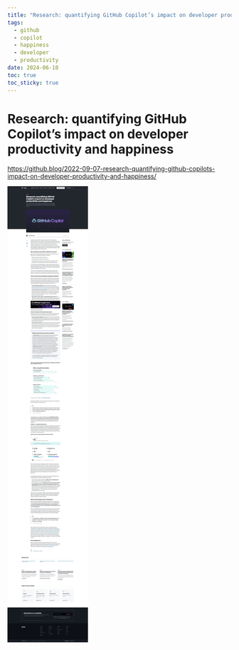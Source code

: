 ```yaml
---
title: "Research: quantifying GitHub Copilot’s impact on developer productivity and happiness"
tags:
  - github
  - copilot
  - happiness
  - developer
  - productivity
date: 2024-06-10
toc: true
toc_sticky: true
---
```


# Research: quantifying GitHub Copilot’s impact on developer productivity and happiness

https://github.blog/2022-09-07-research-quantifying-github-copilots-impact-on-developer-productivity-and-happiness/


![](../_asset/2024-06-10-Research_image_1.jpg)